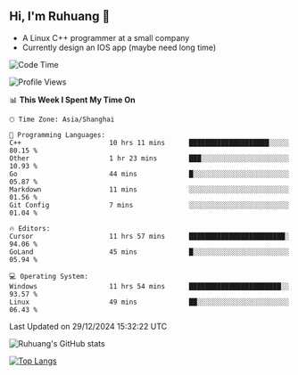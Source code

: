 ## Hi, I'm Ruhuang 👋

- A Linux C++ programmer at a small company
- Currently design an IOS app (maybe need long time)

<!--START_SECTION:waka-->
![Code Time](http://img.shields.io/badge/Code%20Time-222%20hrs%2034%20mins-blue)

![Profile Views](http://img.shields.io/badge/Profile%20Views-0-blue)

📊 **This Week I Spent My Time On** 

```text
🕑︎ Time Zone: Asia/Shanghai

💬 Programming Languages: 
C++                      10 hrs 11 mins      ████████████████████░░░░░   80.15 % 
Other                    1 hr 23 mins        ███░░░░░░░░░░░░░░░░░░░░░░   10.93 % 
Go                       44 mins             █░░░░░░░░░░░░░░░░░░░░░░░░   05.87 % 
Markdown                 11 mins             ░░░░░░░░░░░░░░░░░░░░░░░░░   01.56 % 
Git Config               7 mins              ░░░░░░░░░░░░░░░░░░░░░░░░░   01.04 % 

🔥 Editors: 
Cursor                   11 hrs 57 mins      ████████████████████████░   94.06 % 
GoLand                   45 mins             █░░░░░░░░░░░░░░░░░░░░░░░░   05.94 % 

💻 Operating System: 
Windows                  11 hrs 54 mins      ███████████████████████░░   93.57 % 
Linux                    49 mins             ██░░░░░░░░░░░░░░░░░░░░░░░   06.43 % 
```


 Last Updated on 29/12/2024 15:32:22 UTC
<!--END_SECTION:waka-->

![Ruhuang's GitHub stats](https://github-readme-stats.vercel.app/api?username=ruhuang2001&count_private=true&hide_title=true&show_icons=true&theme=vue)

[![Top Langs](https://github-readme-stats.vercel.app/api/top-langs/?username=ruhuang2001&layout=compact)](https://github.com/anuraghazra/github-readme-stats)
